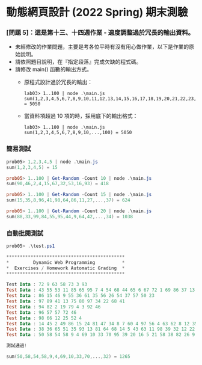 # 動態網頁設計 (2022 Spring) 期末測驗

### [問題 5]：這是第十三、十四週作業 - 適度調整過於冗長的輸出資料。

- 未經修改的作業問題，主要是考各位平時有沒有用心做作業，以下是作業的原始說明。
- 請依照題目說明，在『指定段落』完成欠缺的程式碼。
- 請修改 main() 函數的輸出方式。
    - 原程式設計過於冗長的輸出：
        ```shell
        lab03> 1..100 | node .\main.js
        sum(1,2,3,4,5,6,7,8,9,10,11,12,13,14,15,16,17,18,19,20,21,22,23,24,25,26,27,28,29,30,31,32,33,34,35,36,37,38,39,40,41,42,43,44,45,46,47,48,49,50,51,52,53,54,55,56,57,58,59,60,61,62,63,64,65,66,67,68,69,70,71,72,73,74,75,76,77,78,79,80,81,82,83,84,85,86,87,88,89,90,91,92,93,94,95,96,97,98,99,100) = 5050
        ```

    - 當資料項超過 10 項的時，採用底下的輸出格式：
        ```
        lab03> 1..100 | node .\main.js
        sum(1,2,3,4,5,6,7,8,9,10,...,100) = 5050
        ```

### 簡易測試
```Powershell
prob05> 1,2,3,4,5 | node .\main.js                    
sum(1,2,3,4,5) = 15

prob05> 1..100 | Get-Random -Count 10 | node .\main.js
sum(90,46,2,4,15,67,32,53,16,93) = 418

prob05> 1..100 | Get-Random -Count 15 | node .\main.js
sum(15,35,8,96,41,98,64,86,11,27,...,37) = 624

prob05> 1..100 | Get-Random -Count 20 | node .\main.js
sum(88,33,99,84,55,95,44,9,64,42,...,34) = 1038
```

### 自動批閱測試
```Powershell
prob05> .\test.ps1

********************************************
*         Dynamic Web Programming          *
*  Exercises / Homework Automatic Grading  *
********************************************

Test Data : 72 9 63 58 73 3 93
Test Data : 43 55 53 11 85 65 95 7 4 54 68 44 65 6 67 72 1 69 86 37 13 59 34 24 55
Test Data : 86 15 46 9 55 36 61 35 56 26 54 37 57 50 23
Test Data : 97 89 41 13 75 80 97 34 22 68 41
Test Data : 94 82 2 19 79 4 3 92 46
Test Data : 96 57 57 72 46
Test Data : 98 66 12 25 52 4
Test Data : 14 45 2 49 86 15 24 81 47 34 8 7 60 4 97 56 4 63 62 8 12 35 20 58 94 85 61 4 21 21
Test Data : 38 36 65 51 35 93 13 81 64 68 14 5 43 63 11 98 39 32 12 22 90 36 56 53 22 97
Test Data : 50 58 54 58 9 4 69 10 33 70 95 39 20 16 5 21 58 38 82 26 9 3 47 70 72 91 84 42 32

測試通過!

sum(50,58,54,58,9,4,69,10,33,70,...,32) = 1265
```

